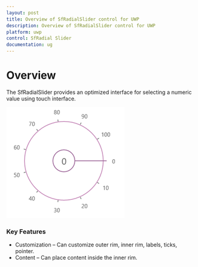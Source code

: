 ```yaml
---
layout: post
title: Overview of SfRadialSlider control for UWP  
description: Overview of SfRadialSlider control for UWP  
platform: uwp
control: SfRadial Slider 
documentation: ug
---
```


# Overview  

The SfRadialSlider provides an optimized interface for selecting a numeric value using touch interface.

![](Overview_images/Overview_img1.png)

### Key Features

* Customization – Can customize outer rim, inner rim, labels, ticks, pointer. 
* Content – Can place content inside the inner rim. 
